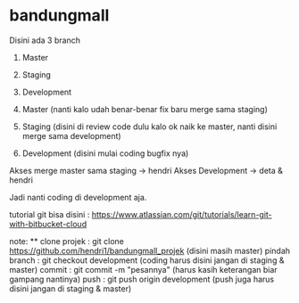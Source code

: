 # bandungmall

Disini ada 3 branch
1. Master
2. Staging
3. Development

1. Master (nanti kalo udah benar-benar fix baru merge sama staging)
2. Staging (disini di review code dulu kalo ok naik ke master, nanti disini merge sama development)
3. Development (disini mulai coding bugfix nya)

Akses merge master sama staging -> hendri
Akses Development -> deta & hendri

Jadi nanti coding di development aja.

tutorial git bisa disini : https://www.atlassian.com/git/tutorials/learn-git-with-bitbucket-cloud

note: **
clone projek : git clone https://github.com/hendri1/bandungmall_projek (disini masih master)
pindah branch : git checkout development (coding harus disini jangan di staging & master)
commit : git commit -m "pesannya" (harus kasih keterangan biar gampang nantinya)
push : git push origin development (push juga harus disini jangan di staging & master)
